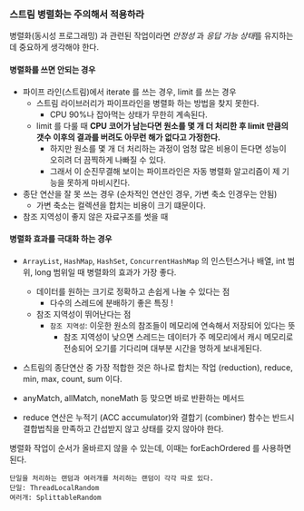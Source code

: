 ### 스트림 병렬화는 주의해서 적용하라

병렬화(동시성 프로그래밍) 과 관련된 작업이라면 *안정성* 과 *응답 가능 상태*를 유지하는데 중요하게 생각해야 한다.

#### 병렬화를 쓰면 안되는 경우

- 파이프 라인(스트림)에서 iterate 를 쓰는 경우, limit 를 쓰는 경우
    - 스트림 라이브러리가 파이프라인을 병렬화 하는 방법을 찾지 못한다.
        - CPU 90%나 잡아먹는 상태가 무한히 계속된다.
    - limit 를 다룰 때 **CPU 코어가 남는다면 원소를 몇 개 더 처리한 후 limit 만큼의 갯수 이후의 결과를 버려도 아무런 해가 없다고 가정한다.**
        - 하지만 원소를 몇 개 더 처리하는 과정이 엄청 많은 비용이 든다면 성능이 오히려 더 끔찍하게 나빠질 수 있다.
        - 그래서 이 순진무결해 보이는 파이프라인은 자동 병렬화 알고리즘이 제 기능을 못하게 마비시킨다.
- 종단 연산을 잘 못 쓰는 경우  (순차적인 연산인 경우, 가변 축소 인경우는 안됨)
    - 가변 축소는 컬렉션을 합치는 비용이 크기 떄문이다.
- 참조 지역성이 좋지 않은 자료구조를 썻을 때

#### 병렬화 효과를 극대화 하는 경우

- `ArrayList`, `HashMap`, `HashSet`, `ConcurrentHashMap` 의 인스턴스거나 배열, int 범위, long 범위일 때 병렬화의 효과가 가장 좋다.
    - 데이터를 원하는 크기로 정확하고 손쉽게 나눌 수 있다는 점
        - 다수의 스레드에 분배하기 좋은 특징 !
    - 참조 지역성이 뛰어난다는 점
        - `참조 지역성`: 이웃한 원소의 참조들이 메모리에 연속해서 저장되어 있다는 뜻
            - 참조 지역성이 낮으면 스레드는 데이터가 주 메모리에서 캐시 메모리로 전송되어 오기를 기다리며 대부분 시간을 멍하게 보내게된다.
- 스트림의 종단연산 중 가장 적합한 것은 하나로 합치는 작업 (reduction), reduce, min, max, count, sum 이다.
- anyMatch, allMatch, noneMath 등 맞으면 바로 반환하는 메서드

- reduce 연산은 누적기 (ACC accumulator)와 결합기 (combiner) 함수는 반드시 결합법칙을 만족하고 간섭받지 않고 상태를 갖지 않아야 한다.


병렬화 작업이 순서가 올바르지 않을 수 있는데, 이때는 forEachOrdered 를 사용하면 된다.


```
단일을 처리하는 랜덤과 여러개를 처리하는 랜덤이 각각 따로 있다.
단일: ThreadLocalRandom
여러개: SplittableRandom
```

